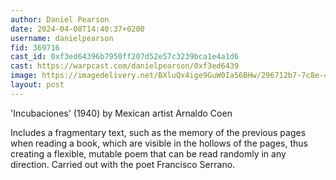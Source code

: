 ```yaml
---
author: Daniel Pearson
date: 2024-04-08T14:40:37+0200
username: danielpearson
fid: 369716
cast_id: 0xf3ed64396b7950ff207d52e57c3239bca1e4a1d6
cast: https://warpcast.com/danielpearson/0xf3ed6439
image: https://imagedelivery.net/BXluQx4ige9GuW0Ia56BHw/296712b7-7c8e-4c84-983a-a588a17f4a00/original
layout: post
---
```

'Incubaciones' (1940) by Mexican artist Arnaldo Coen  
  
Includes a fragmentary text, such as the memory of the previous pages when reading a book, which are visible in the hollows of the pages, thus creating a flexible, mutable poem that can be read randomly in any direction. Carried out with the poet Francisco Serrano.  

<img src='https://imagedelivery.net/BXluQx4ige9GuW0Ia56BHw/296712b7-7c8e-4c84-983a-a588a17f4a00/original' alt='' referrerpolicy='no-referrer'/>